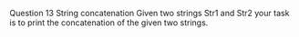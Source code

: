 Question 13
String concatenation
Given two strings Str1 and Str2 your task is to print the concatenation of the given two strings.
